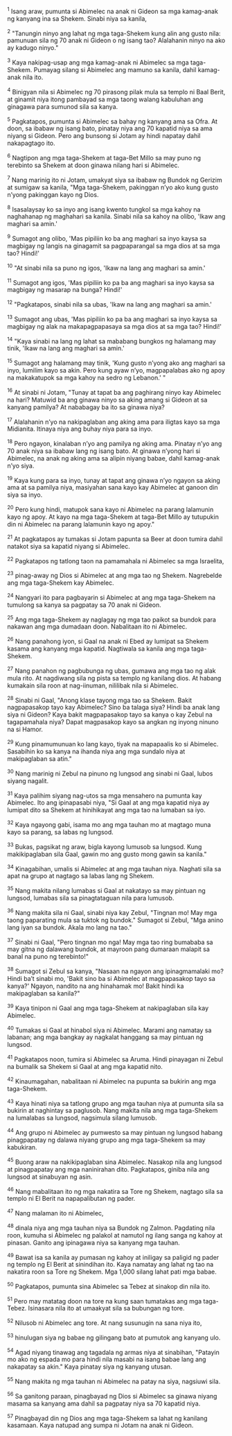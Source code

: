 <sup>1</sup>
Isang araw, pumunta si Abimelec na anak ni Gideon sa mga kamag-anak ng kanyang ina sa Shekem. Sinabi niya sa kanila, 

<sup>2</sup>
"Tanungin ninyo ang lahat ng mga taga-Shekem kung alin ang gusto nila: pamunuan sila ng 70 anak ni Gideon o ng isang tao? Alalahanin ninyo na ako ay kadugo ninyo." 

<sup>3</sup>
Kaya nakipag-usap ang mga kamag-anak ni Abimelec sa mga taga-Shekem. Pumayag silang si Abimelec ang mamuno sa kanila, dahil kamag-anak nila ito. 

<sup>4</sup>
Binigyan nila si Abimelec ng 70 pirasong pilak mula sa templo ni Baal Berit, at ginamit niya itong pambayad sa mga taong walang kabuluhan ang ginagawa para sumunod sila sa kanya. 

<sup>5</sup>
Pagkatapos, pumunta si Abimelec sa bahay ng kanyang ama sa Ofra. At doon, sa ibabaw ng isang bato, pinatay niya ang 70 kapatid niya sa ama niyang si Gideon. Pero ang bunsong si Jotam ay hindi napatay dahil nakapagtago ito. 

<sup>6</sup>
Nagtipon ang mga taga-Shekem at taga-Bet Millo sa may puno ng terebinto sa Shekem at doon ginawa nilang hari si Abimelec. 

<sup>7</sup>
Nang marinig ito ni Jotam, umakyat siya sa ibabaw ng Bundok ng Gerizim at sumigaw sa kanila, "Mga taga-Shekem, pakinggan nʼyo ako kung gusto nʼyong pakinggan kayo ng Dios. 

<sup>8</sup>
Isasalaysay ko sa inyo ang isang kwento tungkol sa mga kahoy na naghahanap ng maghahari sa kanila. Sinabi nila sa kahoy na olibo, 'Ikaw ang maghari sa amin.' 

<sup>9</sup>
Sumagot ang olibo, 'Mas pipiliin ko ba ang maghari sa inyo kaysa sa magbigay ng langis na ginagamit sa pagpaparangal sa mga dios at sa mga tao? Hindi!' 

<sup>10</sup>
"At sinabi nila sa puno ng igos, 'Ikaw na lang ang maghari sa amin.' 

<sup>11</sup>
Sumagot ang igos, 'Mas pipiliin ko pa ba ang maghari sa inyo kaysa sa magbigay ng masarap na bunga? Hindi!' 

<sup>12</sup>
"Pagkatapos, sinabi nila sa ubas, 'Ikaw na lang ang maghari sa amin.' 

<sup>13</sup>
Sumagot ang ubas, 'Mas pipiliin ko pa ba ang maghari sa inyo kaysa sa magbigay ng alak na makapagpapasaya sa mga dios at sa mga tao? Hindi!' 

<sup>14</sup>
"Kaya sinabi na lang ng lahat sa mababang bungkos ng halamang may tinik, 'Ikaw na lang ang maghari sa amin.' 

<sup>15</sup>
Sumagot ang halamang may tinik, 'Kung gusto nʼyong ako ang maghari sa inyo, lumilim kayo sa akin. Pero kung ayaw nʼyo, magpapalabas ako ng apoy na makakatupok sa mga kahoy na sedro ng Lebanon.' " 

<sup>16</sup>
At sinabi ni Jotam, "Tunay at tapat ba ang paghirang ninyo kay Abimelec na hari? Matuwid ba ang ginawa ninyo sa aking amang si Gideon at sa kanyang pamilya? At nababagay ba ito sa ginawa niya? 

<sup>17</sup>
Alalahanin nʼyo na nakipaglaban ang aking ama para iligtas kayo sa mga Midianita. Itinaya niya ang buhay niya para sa inyo. 

<sup>18</sup>
Pero ngayon, kinalaban nʼyo ang pamilya ng aking ama. Pinatay nʼyo ang 70 anak niya sa ibabaw lang ng isang bato. At ginawa nʼyong hari si Abimelec, na anak ng aking ama sa alipin niyang babae, dahil kamag-anak nʼyo siya. 

<sup>19</sup>
Kaya kung para sa inyo, tunay at tapat ang ginawa nʼyo ngayon sa aking ama at sa pamilya niya, masiyahan sana kayo kay Abimelec at ganoon din siya sa inyo. 

<sup>20</sup>
Pero kung hindi, matupok sana kayo ni Abimelec na parang lalamunin kayo ng apoy. At kayo na mga taga-Shekem at taga-Bet Millo ay tutupukin din ni Abimelec na parang lalamunin kayo ng apoy." 

<sup>21</sup>
At pagkatapos ay tumakas si Jotam papunta sa Beer at doon tumira dahil natakot siya sa kapatid niyang si Abimelec. 

<sup>22</sup>
Pagkatapos ng tatlong taon na pamamahala ni Abimelec sa mga Israelita, 

<sup>23</sup>
pinag-away ng Dios si Abimelec at ang mga tao ng Shekem. Nagrebelde ang mga taga-Shekem kay Abimelec. 

<sup>24</sup>
Nangyari ito para pagbayarin si Abimelec at ang mga taga-Shekem na tumulong sa kanya sa pagpatay sa 70 anak ni Gideon. 

<sup>25</sup>
Ang mga taga-Shekem ay naglagay ng mga tao paikot sa bundok para nakawan ang mga dumadaan doon. Nabalitaan ito ni Abimelec. 

<sup>26</sup>
Nang panahong iyon, si Gaal na anak ni Ebed ay lumipat sa Shekem kasama ang kanyang mga kapatid. Nagtiwala sa kanila ang mga taga-Shekem. 

<sup>27</sup>
Nang panahon ng pagbubunga ng ubas, gumawa ang mga tao ng alak mula rito. At nagdiwang sila ng pista sa templo ng kanilang dios. At habang kumakain sila roon at nag-iinuman, nililibak nila si Abimelec. 

<sup>28</sup>
Sinabi ni Gaal, "Anong klase tayong mga tao sa Shekem. Bakit nagpapasakop tayo kay Abimelec? Sino ba talaga siya? Hindi ba anak lang siya ni Gideon? Kaya bakit magpapasakop tayo sa kanya o kay Zebul na tagapamahala niya? Dapat magpasakop kayo sa angkan ng inyong ninuno na si Hamor. 

<sup>29</sup>
Kung pinamumunuan ko lang kayo, tiyak na mapapaalis ko si Abimelec. Sasabihin ko sa kanya na ihanda niya ang mga sundalo niya at makipaglaban sa atin." 

<sup>30</sup>
Nang marinig ni Zebul na pinuno ng lungsod ang sinabi ni Gaal, lubos siyang nagalit. 

<sup>31</sup>
Kaya palihim siyang nag-utos sa mga mensahero na pumunta kay Abimelec. Ito ang ipinapasabi niya, "Si Gaal at ang mga kapatid niya ay lumipat dito sa Shekem at hinihikayat ang mga tao na lumaban sa iyo. 

<sup>32</sup>
Kaya ngayong gabi, isama mo ang mga tauhan mo at magtago muna kayo sa parang, sa labas ng lungsod. 

<sup>33</sup>
Bukas, pagsikat ng araw, bigla kayong lumusob sa lungsod. Kung makikipaglaban sila Gaal, gawin mo ang gusto mong gawin sa kanila." 

<sup>34</sup>
Kinagabihan, umalis si Abimelec at ang mga tauhan niya. Naghati sila sa apat na grupo at nagtago sa labas lang ng Shekem. 

<sup>35</sup>
Nang makita nilang lumabas si Gaal at nakatayo sa may pintuan ng lungsod, lumabas sila sa pinagtataguan nila para lumusob. 

<sup>36</sup>
Nang makita sila ni Gaal, sinabi niya kay Zebul, "Tingnan mo! May mga taong paparating mula sa tuktok ng bundok." Sumagot si Zebul, "Mga anino lang iyan sa bundok. Akala mo lang na tao." 

<sup>37</sup>
Sinabi ni Gaal, "Pero tingnan mo nga! May mga tao ring bumababa sa may gitna ng dalawang bundok, at mayroon pang dumaraan malapit sa banal na puno ng terebinto!" 

<sup>38</sup>
Sumagot si Zebul sa kanya, "Nasaan na ngayon ang ipinagmamalaki mo? Hindi baʼt sinabi mo, 'Bakit sino ba si Abimelec at magpapasakop tayo sa kanya?' Ngayon, nandito na ang hinahamak mo! Bakit hindi ka makipaglaban sa kanila?" 

<sup>39</sup>
Kaya tinipon ni Gaal ang mga taga-Shekem at nakipaglaban sila kay Abimelec. 

<sup>40</sup>
Tumakas si Gaal at hinabol siya ni Abimelec. Marami ang namatay sa labanan; ang mga bangkay ay nagkalat hanggang sa may pintuan ng lungsod. 

<sup>41</sup>
Pagkatapos noon, tumira si Abimelec sa Aruma. Hindi pinayagan ni Zebul na bumalik sa Shekem si Gaal at ang mga kapatid nito. 

<sup>42</sup>
Kinaumagahan, nabalitaan ni Abimelec na pupunta sa bukirin ang mga taga-Shekem. 

<sup>43</sup>
Kaya hinati niya sa tatlong grupo ang mga tauhan niya at pumunta sila sa bukirin at naghintay sa paglusob. Nang makita nila ang mga taga-Shekem na lumalabas sa lungsod, nagsimula silang lumusob. 

<sup>44</sup>
Ang grupo ni Abimelec ay pumwesto sa may pintuan ng lungsod habang pinagpapatay ng dalawa niyang grupo ang mga taga-Shekem sa may kabukiran. 

<sup>45</sup>
Buong araw na nakikipaglaban sina Abimelec. Nasakop nila ang lungsod at pinagpapatay ang mga naninirahan dito. Pagkatapos, giniba nila ang lungsod at sinabuyan ng asin. 

<sup>46</sup>
Nang mabalitaan ito ng mga nakatira sa Tore ng Shekem, nagtago sila sa templo ni El Berit na napapalibutan ng pader. 

<sup>47</sup>
Nang malaman ito ni Abimelec, 

<sup>48</sup>
dinala niya ang mga tauhan niya sa Bundok ng Zalmon. Pagdating nila roon, kumuha si Abimelec ng palakol at namutol ng ilang sanga ng kahoy at pinasan. Ganito ang ipinagawa niya sa kanyang mga tauhan. 

<sup>49</sup>
Bawat isa sa kanila ay pumasan ng kahoy at iniligay sa paligid ng pader ng templo ng El Berit at sinindihan ito. Kaya namatay ang lahat ng tao na nakatira roon sa Tore ng Shekem. Mga 1,000 silang lahat pati mga babae. 

<sup>50</sup>
Pagkatapos, pumunta sina Abimelec sa Tebez at sinakop din nila ito. 

<sup>51</sup>
Pero may matatag doon na tore na kung saan tumatakas ang mga taga-Tebez. Isinasara nila ito at umaakyat sila sa bubungan ng tore. 

<sup>52</sup>
Nilusob ni Abimelec ang tore. At nang susunugin na sana niya ito, 

<sup>53</sup>
hinulugan siya ng babae ng gilingang bato at pumutok ang kanyang ulo. 

<sup>54</sup>
Agad niyang tinawag ang tagadala ng armas niya at sinabihan, "Patayin mo ako ng espada mo para hindi nila masabi na isang babae lang ang nakapatay sa akin." Kaya pinatay siya ng kanyang utusan. 

<sup>55</sup>
Nang makita ng mga tauhan ni Abimelec na patay na siya, nagsiuwi sila. 

<sup>56</sup>
Sa ganitong paraan, pinagbayad ng Dios si Abimelec sa ginawa niyang masama sa kanyang ama dahil sa pagpatay niya sa 70 kapatid niya. 

<sup>57</sup>
Pinagbayad din ng Dios ang mga taga-Shekem sa lahat ng kanilang kasamaan. Kaya natupad ang sumpa ni Jotam na anak ni Gideon.